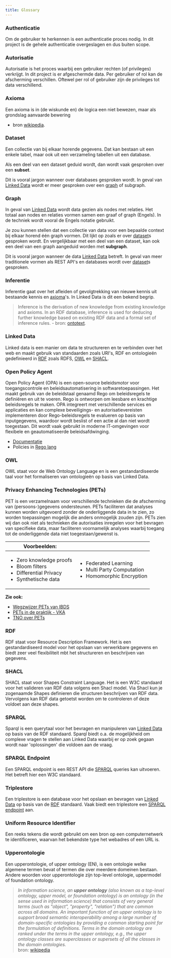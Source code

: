 ```yaml
---
title: Glossary
---
```


### Authenticatie

Om de gebruiker te herkennen is een authenticatie proces nodig. In dit project is de gehele
authenticatie overgeslagen en dus buiten scope. 

### Autorisatie

Autorisatie is het proces waarbij een gebruiker rechten (of privileges) verkrijgt. In dit project is
er afgeschermde data. Per gebruiker of rol kan de afscherming verschillen. Oftewel per rol of
gebruiker zijn de privileges tot data verschillend.

### Axioma

Een axioma is in (de wiskunde en) de logica een niet bewezen, maar als grondslag aanvaarde bewering
- bron <a href="https://nl.wikipedia.org/wiki/Axioma" target="_blank">wikipedia</a>.

### Dataset

Een collectie van bij elkaar horende gegevens. Dat kan bestaan uit een enkele tabel, maar ook uit
een verzameling tabellen uit een database.

Als een deel van een dataset geduid wordt, dan wordt vaak gesproken over een **subset**.

Dit is vooral jargon wanneer over databases gesproken wordt. In geval van [Linked
Data](#linked-data) wordt er meer gesproken over een [graph](#graph) of subgraph.

### Graph

In geval van [Linked Data](#linked-data) wordt data gezien als nodes met relaties. Het totaal aan
nodes en relaties vormen samen een graaf of graph (Engels). In de techniek wordt vooral de Engels
notatie gebruikt.

Je zou kunnen stellen dat een collectie van data voor een bepaalde context bij elkaar horend één
graph vormen. Dit lijkt op zoals er over [dataset](#dataset)s gesproken wordt. En vergelijkbaar met
een deel van een dataset, kan ook een deel van een graph aangeduid worden met **subgraph**.

Dit is vooral jargon wanneer de data [Linked Data](#linked-data) betreft. In geval van meer
traditionele vormen als REST API's en databases wordt over [dataset](#dataset)s gesproken.

### Inferentie

Inferentie gaat over het afleiden of gevolgtrekking van nieuwe kennis uit bestaande kennis en
[axioma](#axioma)'s. In Linked Data is dit een bekend begrip.

> Inference is the derivation of new knowledge from existing knowledge and axioms. In an RDF
> database, inference is used for deducing further knowledge based on existing RDF data and a formal
> set of inference rules. - bron: <a
> href="https://www.ontotext.com/knowledgehub/fundamentals/what-is-inference/"
> target="_blank">ontotext</a>.

### Linked Data

Linked data is een manier om data te structureren en te verbinden over het web en maakt gebruik van
standaarden zoals URI's, RDF en ontologieën gedefinieerd in [RDF](#rdf) zoals RDFS, [OWL](#owl) en
[SHACL](#shacl). 

### Open Policy Agent

Open Policy Agent (OPA) is een open-source beleidsmotor voor toegangscontrole en beleidsautomatisering in softwaretoepassingen. Het maakt gebruik van de beleidstaal genaamd Rego om beleidsregels te definiëren en uit te voeren. Rego is ontworpen om leesbare en krachtige beleidsregels te maken. OPA integreert met verschillende services en applicaties en kan complexe beveiligings- en autorisatievereisten implementeren door Rego-beleidsregels te evalueren op basis van inputgegevens, waardoor wordt beslist of een actie al dan niet wordt toegestaan. Dit wordt vaak gebruikt in moderne IT-omgevingen voor flexibele en geautomatiseerde beleidsafdwinging.

- [Documentatie](https://www.openpolicyagent.org/)
- Policies in [Rego lang](https://www.openpolicyagent.org/docs/latest/policy-language/)

### OWL

OWL staat voor de Web Ontology Language en is een gestandardiseerde taal voor het formaliseren van
ontologieën op basis van Linked Data.

### Privacy Enhancing Technologies (PETs)

PET is een verzamelnaam voor verschillende technieken die de afscherming van (persoons-)gegevens ondersteunen.
PETs faciliteren dat analyses kunnen worden uitgevoerd zonder de onderliggende data in te zien, zo worden toepassingen mogelijk die anders onmogelijk zouden zijn. PETs zien wij dan ook niet als technieken die autorisaties inregelen voor het bevragen van specifieke data, maar faciliteren voornamelijk analyses waarbij toegang tot de onderliggende data niet toegestaan/gewenst is.

| Voorbeelden: | |
|----|----|
|<ul><li>Zero knowledge proofs</li><li>Bloom filters</li><li>Differential Privacy</li><li>Synthetische data</li></ul> |<ul><li>Federated Learning</li><li>Multi Party Computation</li><li>Homomorphic Encryption</li></ul> |

**Zie ook:**

- [Wegzwijzer PETs van IBDS](https://realisatieibds.pleio.nl/groups/view/c23ab74c-adb4-424e-917d-773a37968efe/kenniscentrum-van-de-ibds/wiki/view/a2d325d4-0047-4967-8200-c4a29e392060/privacy-enhancing-technologies-pet)
- [PETs in de praktijk - VKA](https://www.vka.nl/wp-content/uploads/2023/04/VKA_whitepaper-PETs-in-de-praktijk.pdf)
- [TNO over PETs](https://www.tno.nl/en/digital/digital-innovations/data-sharing/privacy-enhancing-technologies/) 

### RDF

RDF staat voor Resource Description Framework. Het is een gestandardiseerd model voor het opslaan
van verwerkbare gegevens en biedt zeer veel flexibiliteit mbt het structureren en beschrijven
van gegevens.

### SHACL

SHACL staat voor Shapes Constraint Language. Het is een W3C standaard voor het valideren van RDF data
volgens een Shacl model. Via Shacl kun je zogenaamde Shapes definieren die structuren beschrijven
van RDF data. Vervolgens kan RDF data getoetst worden om te controleren of deze voldoet aan deze shapes. 

### SPARQL

Sparql is een querytaal voor het bevragen en manipuleren van [Linked Data](#linked-data) op basis
van de RDF standaard. Sparql biedt o.a. de mogelijkheid om complexe vragen te stellen aan Linked
Data waarbij er op zoek gegaan wordt naar 'oplossingen' die voldoen aan de vraag.

### SPARQL Endpoint

Een SPARQL endpoint is een REST API die [SPARQL](#sparql) queries kan uitvoeren. Het betreft hier
een W3C standaard. 

### Triplestore

Een triplestore is een database voor het opslaan en bevragen van [Linked Data](#linked-data) op
basis van de [RDF](#rdf) standaard. Vaak biedt een triplestore een [SPARQL
endpoint](#sparql-endpoint) aan.

### Uniform Resource Identifier 

Een reeks tekens die wordt gebruikt om een bron op een computernetwerk te identificeren, waarvan het bekendste type het webadres of een URL is.

### Upperontologie

Een upperontologie, of upper ontology (EN), is een ontologie welke algemene termen bevat of termen
die over meerdere domeinen bestaan. Andere woorden voor upperontologie zijn top-level ontologie,
uppermodel of foundation ontology.

> _In information science, an **upper ontology** (also known as a top-level ontology, upper model,
> or foundation ontology) is an ontology (in the sense used in information science) that consists of
> very general terms (such as "object", "property", "relation") that are common across all domains.
> An important function of an upper ontology is to support broad semantic interoperability among a
> large number of domain-specific ontologies by providing a common starting point for the
> formulation of definitions. Terms in the domain ontology are ranked under the terms in the upper
> ontology, e.g., the upper ontology classes are superclasses or supersets of all the classes in the
> domain ontologies._
> <br>
> bron: [wikipedia](https://en.wikipedia.org/wiki/Upper_ontology)
